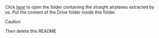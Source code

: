 Click *[here](https://drive.google.com/drive/folders/1kaqBGTj_OynDxF6aihWdzAC9gMg5ICGc?usp=sharing)* to open the folder containing the straight airplanes extracted by us. Put the content of the Drive folder inside this folder. 

> [!CAUTION]
> Then delete this README
